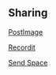 ## Sharing

[PostImage](https://postimg.org)

[Recordit](http://recordit.co/)

[Send Space](https://www.sendspace.com/)
